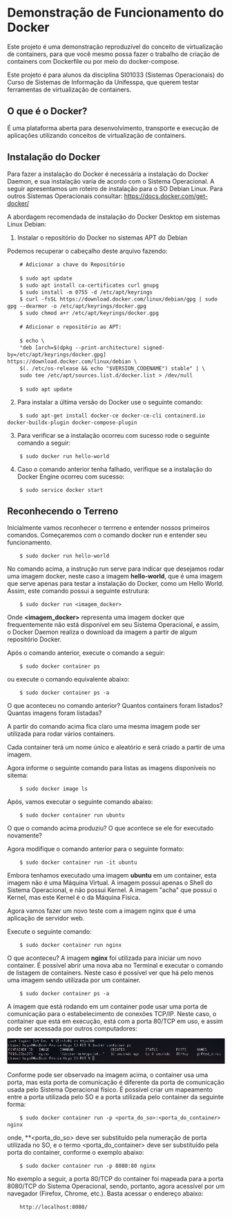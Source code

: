 # Demonstração de Funcionamento do Docker

Este projeto é uma demonstração reproduzível do conceito de virtualização de containers,
para que você mesmo possa fazer o trabalho de criação de containers com Dockerfile ou por
meio do docker-compose.

Este projeto é para alunos da disciplina SI01033 (Sistemas Operacionais) do Curso de Sistemas 
de Informação da Unifesspa, que querem testar ferramentas de virtualização de containers.


## O que é o Docker?

É uma plataforma aberta para desenvolvimento, transporte e execução de aplicações utilizando 
conceitos de virtualização de containers.

## Instalação do Docker 

Para fazer a instalação do Docker é necessária a instalação do Docker Daemon, e sua instalação
varia de acordo com o Sistema Operacional. A seguir apresentamos um roteiro de instalação para
o SO Debian Linux. Para outros Sistemas Operacionais consultar: https://docs.docker.com/get-docker/ 

A abordagem recomendada de instalação do Docker Desktop em sistemas Linux Debian:

1. Instalar o repositório do Docker no sistemas APT do Debian

Podemos recuperar o cabeçalho deste arquivo fazendo:

```
    # Adicionar a chave do Repositório

    $ sudo apt update
    $ sudo apt install ca-certificates curl gnupg
    $ sudo install -m 0755 -d /etc/apt/keyrings
    $ curl -fsSL https://download.docker.com/linux/debian/gpg | sudo gpg --dearmor -o /etc/apt/keyrings/docker.gpg
    $ sudo chmod a+r /etc/apt/keyrings/docker.gpg

    # Adicionar o repositório ao APT:
   
    $ echo \
  	"deb [arch=$(dpkg --print-architecture) signed-by=/etc/apt/keyrings/docker.gpg] https://download.docker.com/linux/debian \
  	$(. /etc/os-release && echo "$VERSION_CODENAME") stable" | \
  	sudo tee /etc/apt/sources.list.d/docker.list > /dev/null

    $ sudo apt update
```
2. Para instalar a última versão do Docker use o seguinte comando:

```
    $ sudo apt-get install docker-ce docker-ce-cli containerd.io docker-buildx-plugin docker-compose-plugin
```

3. Para verificar se a instalação ocorreu com sucesso rode o seguinte comando a seguir:

```
    $ sudo docker run hello-world
```

4. Caso o comando anterior tenha falhado, verifique se a instalação do Docker Engine ocorreu com sucesso:

```
    $ sudo service docker start
```

## Reconhecendo o Terreno

Inicialmente vamos reconhecer o terrreno e entender nossos primeiros comandos. Começaremos com o comando 
docker run e entender seu funcionamento.

```
    $ sudo docker run hello-world
```
No comando acima, a instrução run serve para indicar que desejamos rodar uma imagem docker, neste caso a 
imagem **hello-world**, que é uma imagem que serve apenas para testar a instalação do Docker, como um Hello World.
Assim, este comando possui a seguinte estrutura:

```
    $ sudo docker run <imagem_docker>
```

Onde **<imagem_docker>** representa uma imagem docker que frequentemente não está disponível em seu Sistema Operacional,
e assim, o Docker Daemon realiza o download da imagem a partir de algum repositório Docker.

Após o comando anterior, execute o comando a seguir:

```
    $ sudo docker container ps
```

ou execute o comando equivalente abaixo:

```
    $ sudo docker container ps -a
```

O que aconteceu no comando anterior? Quantos containers foram listados? Quantas imagens foram listadas?

A partir do comando acima fica claro uma mesma imagem pode ser utilizada para rodar vários containers.

Cada container terá um nome único e aleatório e será criado a partir de uma imagem. 
 
Agora informe o seguinte comando para listas as imagens disponíveis no sitema:

```
    $ sudo docker image ls 
```

Após, vamos executar o seguinte comando abaixo:

```
    $ sudo docker container run ubuntu 
```

O que o comando acima produziu? O que acontece se ele for executado novamente?

Agora modifique o comando anterior para o seguinte formato:

```
    $ sudo docker container run -it ubuntu
```

Embora tenhamos executado uma imagem **ubuntu** em um container, esta imagem não 
é uma Máquina Virtual. A imagem possui apenas o Shell do Sistema Operacional, e não
possui Kernel. A imagem "acha" que possui o Kernel, mas este Kernel é o da Máquina Física.

Agora vamos fazer um novo teste com a imagem nginx que é uma aplicação de servidor web.

Execute o seguinte comando:

```
    $ sudo docker container run nginx
```

O que aconteceu? A imagem **nginx** foi utilizada para iniciar um novo container. É possível 
abrir uma nova aba no Terminal e executar o comando de listagem de containers. Neste caso é 
possível ver que há pelo menos uma imagem sendo utilizada por um container.

```
    $ sudo docker container ps -a
```

A imagem que está rodando em um container pode usar uma porta de comunicação para o estabelecimento
de conexões TCP/IP. Neste caso, o container que está em execução, está com a porta 80/TCP em uso, e
assim pode ser acessada por outros computadores:

![Imagem1](/imagens/imagem1.png)

Conforme pode ser observado na imagem acima, o container usa uma porta, mas esta porta de comunicação
é diferente da porta de comunicação usada pelo Sistema Operacional físico. É possível criar um mapeamento
entre a porta utilizada pelo SO e a porta utilizada pelo container da seguinte forma:

```
    $ sudo docker container run -p <porta_do_so>:<porta_do_container> nginx
```

onde, **<porta_do_so> deve ser substituído pela numeração de porta utilizada no SO, e o termo <porta_do_container>
deve ser substituído pela porta do container, conforme o exemplo abaixo:

```
    $ sudo docker container run -p 8080:80 nginx
```

No exemplo a seguir, a porta 80/TCP do container foi mapeada para a porta 8080/TCP do Sistema Operacional,
sendo, portanto, agora acessível por um navegador (Firefox, Chrome, etc.). Basta acessar o endereço abaixo:
```
    http://localhost:8080/
```
